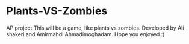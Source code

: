 # Plants-VS-Zombies
AP project
This will be a game, like plants vs zombies. 
Developed by Ali shakeri and Amirmahdi Ahmadimoghadam.
Hope you enjoyed :)
